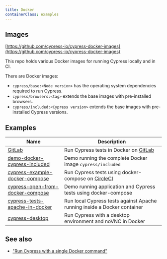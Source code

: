 ```yaml
---
title: Docker
containerClass: examples
---
```


## Images

<Icon name="github"></Icon>
[https://github.com/cypress-io/cypress-docker-images](https://github.com/cypress-io/cypress-docker-images)

This repo holds various Docker images for running Cypress locally and in CI.

There are Docker images:

- `cypress/base:<Node version>` has the operating system dependencies required
  to run Cypress.
- `cypress/browsers:<tag>` extends the base images with pre-installed browsers.
- `cypress/included:<Cypress version>` extends the base images with
  pre-installed Cypress versions.

## Examples

| Name                                                                                                                         | Description                                                                 |
| ---------------------------------------------------------------------------------------------------------------------------- | --------------------------------------------------------------------------- |
| <Icon name="github"></Icon> [GitLab](https://gitlab.com/cypress-io/cypress-example-docker-gitlab)                            | Run Cypress tests in Docker on [GitLab](https://gitlab.com/)                |
| <Icon name="github"></Icon> [demo-docker-cypress-included](https://github.com/bahmutov/demo-docker-cypress-included)         | Demo running the complete Docker image `cypress/included`                   |
| <Icon name="github"></Icon> [cypress-example-docker-compose](https://github.com/cypress-io/cypress-example-docker-compose)   | Run Cypress tests using docker-compose on [CircleCI](https://circleci.com/) |
| <Icon name="github"></Icon> [cypress-open-from-docker-compose](https://github.com/bahmutov/cypress-open-from-docker-compose) | Demo running application and Cypress tests using docker-compose             |
| <Icon name="github"></Icon> [cypress-tests-apache-in-docker](https://github.com/bahmutov/cypress-tests-apache-in-docker)     | Run local Cypress tests against Apache running inside a Docker container    |
| <Icon name="github"></Icon> [cypress-desktop](https://github.com/piopi/cypress-desktop)                                      | Run Cypress with a desktop environment and noVNC in Docker                  |

## See also

- ["Run Cypress with a single Docker command"](https://www.cypress.io/blog/2019/05/02/run-cypress-with-a-single-docker-command/)
